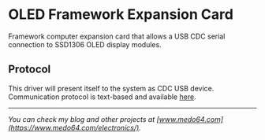 # OLED Framework Expansion Card

Framework computer expansion card that allows a USB CDC serial connection to
SSD1306 OLED display modules.


## Protocol

This driver will present itself to the system as CDC USB device. Communication
protocol is text-based and available [here](https://github.com/medo64/UsbOled.Firmware).

---

*You can check my blog and other projects at [www.medo64.com](https://www.medo64.com/electronics/).*
